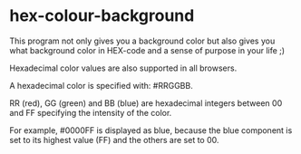 # hex-colour-background
This program not only gives you a background color but also gives you what background color in HEX-code and a sense of purpose in your life ;)

Hexadecimal color values are also supported in all browsers.

A hexadecimal color is specified with: #RRGGBB.

RR (red), GG (green) and BB (blue) are hexadecimal integers between 00 and FF specifying the intensity of the color.

For example, #0000FF is displayed as blue, because the blue component is set to its highest value (FF) and the others are set to 00.

